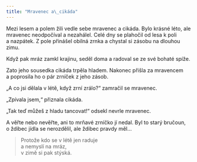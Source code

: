 ```yaml
---
title: "Mravenec a\_cikáda"
---
```


  

Mezi lesem a polem žili vedle sebe mravenec a cikáda. Bylo krásné léto, ale mravenec neodpočíval a nezahálel. Celé dny se plahočil od lesa k poli a nazpátek. Z pole přinášel obilná zrnka a chystal si zásobu na dlouhou zimu.

Když pak mráz zamkl krajinu, seděl doma a radoval se ze své bohaté spíže.

Zato jeho sousedka cikáda trpěla hladem. Nakonec přišla za mravencem a poprosila ho o pár zrníček z jeho zásob.

„A co jsi dělala v létě, když zrní zrálo?“ zamračil se mravenec.

„Zpívala jsem,“ přiznala cikáda.

„Tak teď můžeš z hladu tancovat!“ odsekl nevrle mravenec.

A věřte nebo nevěřte, ani to mrňavé zrníčko jí nedal. Byl to starý bručoun, o ždibec jídla se nerozdělil, ale ždibec pravdy měl…

> Protože kdo se v létě jen raduje  
> a nemyslí na mráz,  
> v zimě si pak stýská.
